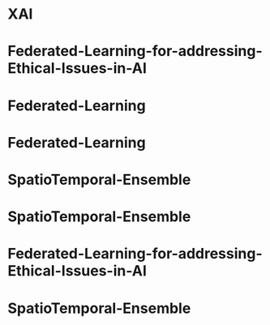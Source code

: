 # XAI
# Federated-Learning-for-addressing-Ethical-Issues-in-AI
# Federated-Learning
# Federated-Learning
# SpatioTemporal-Ensemble
# SpatioTemporal-Ensemble
# Federated-Learning-for-addressing-Ethical-Issues-in-AI
# SpatioTemporal-Ensemble
